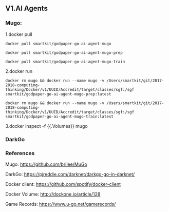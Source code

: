 
## V1.AI Agents

### Mugo:

1.docker pull

```
docker pull smartkit/godpaper-go-ai-agent-mugo
```
```
docker pull smartkit/godpaper-go-ai-agent-mugo-prep
```
```
docker pull smartkit/godpaper-go-ai-agent-mugo-train
```

2.docker run

```
docker rm mugo && docker run --name mugo -v /Users/smartkit/git/2017-2018-computing-thinking/Docker/v1/UUID/Accredit/target/classes/sgf:/sgf smartkit/godpaper-go-ai-agent-mugo-prep:latest
```

```
docker rm mugo && docker run --name mugo -v /Users/smartkit/git/2017-2018-computing-thinking/Docker/v1/UUID/Accredit/target/classes/sgf:/sgf smartkit/godpaper-go-ai-agent-mugo-train:latest
```

3.docker inspect -f {{.Volumes}} mugo

### DarkGo


### References

Mugo: https://github.com/brilee/MuGo

DarkGo: https://pjreddie.com/darknet/darkgo-go-in-darknet/

Docker client: https://github.com/spotify/docker-client

Docker Volume: http://dockone.io/article/128

Game Records: https://www.u-go.net/gamerecords/
